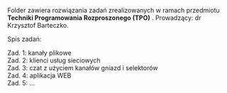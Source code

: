 Folder zawiera rozwiązania zadań zrealizowanych w ramach przedmiotu **Techniki Programowania Rozproszonego (TPO)** . Prowadzący: dr Krzysztof Barteczko.


Spis zadań:

Zad. 1: kanały plikowe <br />
Zad. 2: klienci usług sieciowych <br />
Zad. 3: czat z użyciem kanałów gniazd i selektorów <br />
Zad. 4: aplikacja WEB <br />
Zad. 5: ...
